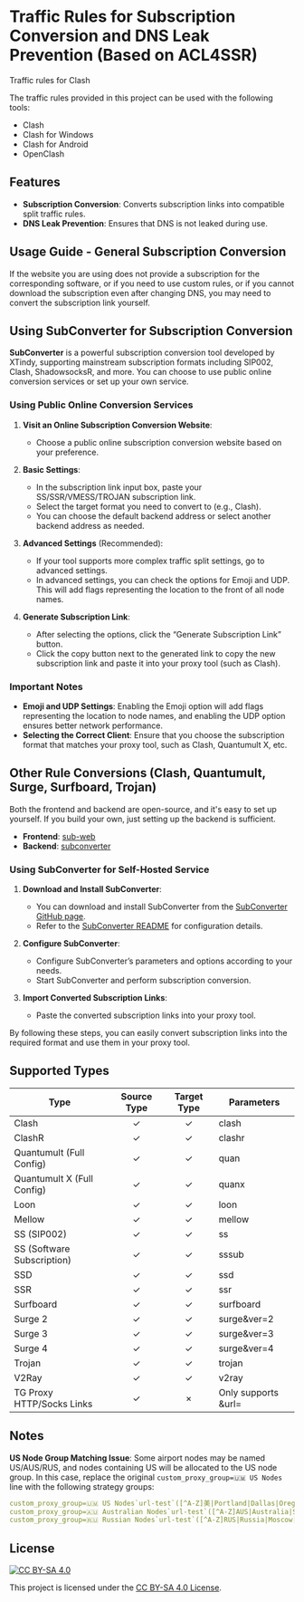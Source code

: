 # Traffic Rules for Subscription Conversion and DNS Leak Prevention (Based on ACL4SSR)

Traffic rules for Clash

The traffic rules provided in this project can be used with the following tools:

- Clash
- Clash for Windows
- Clash for Android
- OpenClash

## Features

- **Subscription Conversion**: Converts subscription links into compatible split traffic rules.
- **DNS Leak Prevention**: Ensures that DNS is not leaked during use.

## Usage Guide - General Subscription Conversion

If the website you are using does not provide a subscription for the corresponding software, or if you need to use custom rules, or if you cannot download the subscription even after changing DNS, you may need to convert the subscription link yourself.

## Using SubConverter for Subscription Conversion

**SubConverter** is a powerful subscription conversion tool developed by XTindy, supporting mainstream subscription formats including SIP002, Clash, ShadowsocksR, and more. You can choose to use public online conversion services or set up your own service.

### Using Public Online Conversion Services

1. **Visit an Online Subscription Conversion Website**:
   - Choose a public online subscription conversion website based on your preference.

2. **Basic Settings**:
   - In the subscription link input box, paste your SS/SSR/VMESS/TROJAN subscription link.
   - Select the target format you need to convert to (e.g., Clash).
   - You can choose the default backend address or select another backend address as needed.

3. **Advanced Settings** (Recommended):
   - If your tool supports more complex traffic split settings, go to advanced settings.
   - In advanced settings, you can check the options for Emoji and UDP. This will add flags representing the location to the front of all node names.

4. **Generate Subscription Link**:
   - After selecting the options, click the “Generate Subscription Link” button.
   - Click the copy button next to the generated link to copy the new subscription link and paste it into your proxy tool (such as Clash).

### Important Notes

- **Emoji and UDP Settings**: Enabling the Emoji option will add flags representing the location to node names, and enabling the UDP option ensures better network performance.
- **Selecting the Correct Client**: Ensure that you choose the subscription format that matches your proxy tool, such as Clash, Quantumult X, etc.

## Other Rule Conversions (Clash, Quantumult, Surge, Surfboard, Trojan)

Both the frontend and backend are open-source, and it's easy to set up yourself. If you build your own, just setting up the backend is sufficient.
- **Frontend**: [sub-web](https://github.com/CareyWang/sub-web)
- **Backend**: [subconverter](https://github.com/tindy2013/subconverter/blob/master/README-cn.md)

### Using SubConverter for Self-Hosted Service

1. **Download and Install SubConverter**:
   - You can download and install SubConverter from the [SubConverter GitHub page](https://github.com/tindy2013/subconverter).
   - Refer to the [SubConverter README](https://github.com/tindy2013/subconverter/blob/master/README-cn.md) for configuration details.

2. **Configure SubConverter**:
   - Configure SubConverter’s parameters and options according to your needs.
   - Start SubConverter and perform subscription conversion.

3. **Import Converted Subscription Links**:
   - Paste the converted subscription links into your proxy tool.

By following these steps, you can easily convert subscription links into the required format and use them in your proxy tool.

## Supported Types

| Type                         | Source Type | Target Type | Parameters        |
|------------------------------|:-----------:|:-----------:|-------------------|
| Clash                        |    ✓        |    ✓        | clash             |
| ClashR                       |    ✓        |    ✓        | clashr            |
| Quantumult (Full Config)     |    ✓        |    ✓        | quan              |
| Quantumult X (Full Config)   |    ✓        |    ✓        | quanx             |
| Loon                         |    ✓        |    ✓        | loon              |
| Mellow                       |    ✓        |    ✓        | mellow            |
| SS (SIP002)                  |    ✓        |    ✓        | ss                |
| SS (Software Subscription)   |    ✓        |    ✓        | sssub             |
| SSD                          |    ✓        |    ✓        | ssd               |
| SSR                          |    ✓        |    ✓        | ssr               |
| Surfboard                    |    ✓        |    ✓        | surfboard         |
| Surge 2                      |    ✓        |    ✓        | surge&ver=2       |
| Surge 3                      |    ✓        |    ✓        | surge&ver=3       |
| Surge 4                      |    ✓        |    ✓        | surge&ver=4       |
| Trojan                       |    ✓        |    ✓        | trojan            |
| V2Ray                        |    ✓        |    ✓        | v2ray             |
| TG Proxy HTTP/Socks Links    |    ✓        |    ×        | Only supports &url= |

## Notes

**US Node Group Matching Issue**: Some airport nodes may be named US/AUS/RUS, and nodes containing US will be allocated to the US node group. In this case, replace the original `custom_proxy_group=🇺🇲 US Nodes` line with the following strategy groups:

```yaml
custom_proxy_group=🇺🇲 US Nodes`url-test`([^A-Z]美|Portland|Dallas|Oregon|Phoenix|Fremont|Silicon Valley|Las Vegas|Los Angeles|San Jose|Santa Clara|Seattle|Chicago|[^A-Z]US|United States)`http://www.gstatic.com/generate_204`300,,150
custom_proxy_group=🇦🇺 Australian Nodes`url-test`([^A-Z]AUS|Australia|Sydney|Melbourne|Perth|Brisbane|Adelaide|Canberra|AU|Australia)`http://www.gstatic.com/generate_204`300,,50
custom_proxy_group=🇷🇺 Russian Nodes`url-test`([^A-Z]RUS|Russia|Moscow|St.Petersburg|RU|Russia)`http://www.gstatic.com/generate_204`300,,50
```

## License

[![CC BY-SA 4.0](https://img.shields.io/badge/License-CC%20BY--SA%204.0-lightgrey)](https://creativecommons.org/licenses/by-sa/4.0/deed.en)

This project is licensed under the [CC BY-SA 4.0 License](https://creativecommons.org/licenses/by-sa/4.0/deed.en).
